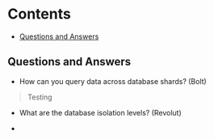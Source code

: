 # **Contents**

- [Questions and Answers](#qa)


<a id="qa"></a>
## **Questions and Answers**
- How can you query data across database shards? (Bolt)
> Testing
- What are the database isolation levels? (Revolut)
- >
